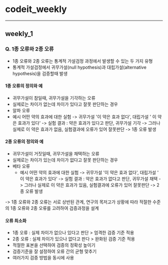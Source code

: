 # codeit_weekly
---

## weekly_1


### Q. 1종 오류와 2종 오류 
- 1종 오류와 2종 오류는 통계적 가설검정 과정에서  발생할 수 있는 두 가지 유형
- 통계적 가설검정에서 귀무가설(null hypothesis)과 대립가설(alternative hypothesis)을 검증할때 발생


#### 1종 오류의 정의와 예
- 귀무가설이 참일때, 귀무가설을 기각하는 오류
- 실제로는 차이가 없는데 차이가 있다고 잘못 판단하는 경우
- 알파 오류
 - 예시 어떤 약의 효과에 대한 실험 -> 귀무가설 '이 약은 효과 없다', 대립가설 ' 이 약은 효과가 있다' -> 실험 결과 : 약은 효과가 있다고 판단, 귀무가설 기각 -> 그러나 실제로 이 약은 효과가 없음, 실험결과에 오류가 있어 잘못판단 -> 1종 오류 발생


#### 2종 오류의 정의와 예
- 귀무가설이 거짓일때, 귀무가설을 채택하는 오류
- 실제로는 차이가 있는데 차이가 없다고 잘못 판단하는 경우
- 베타 오류
   - 예시 어떤 약의 효과에 대한 실험 -> 귀무가설 '이 약은 효과 없다', 대립가설 ' 이 약은 효과가 있다' -> 실험 결과 : 약은 효과가 없다고 판단, 귀무가설 채택 -> 그러나 실제로 이 약은 효과가 있음, 실험결과에 오류가 있어 잘못판단 -> 2종 오류 발생

 -> 1종 오류와 2종 오류는 서로 상반된 관계, 연구의 목저고가 상황에 따라 적절한 수준의 1종 오류와 2종 오류를 고려하여 검증과정을 설계


 #### 오류 최소화
 - 1종 오류 : 실제 차이가 없으나 있다고 판단 > 엄격한 검증 기준 적용
 - 2종 오류 : 실제 차이가 있으나 없다고 판다 > 완화된 검증 기준 적용
  - 적절한 표본을 선택하여 검증의 정확성 높이기
  - 검증기준을 잘 설정하여 오류 간의 균형 맞추기
  - 여러가지 검증 방법을 동시에 사용

